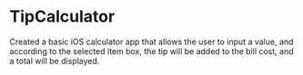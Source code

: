 # TipCalculator

Created a basic iOS calculator app that allows the user to input a value, and according to the selected item box, the tip will be added 
to the bill cost, and a total will be displayed.
